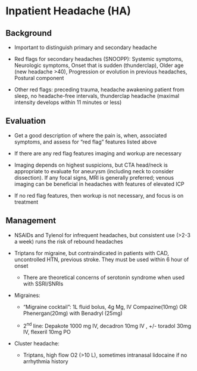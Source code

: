 # Inpatient Headache (HA)

## Background

- Important to distinguish primary and secondary headache

- Red flags for secondary headaches (SNOOPP): Systemic symptoms,
    Neurologic symptoms, Onset that is sudden (thunderclap), Older age
    (new headache \>40), Progression or evolution in previous headaches,
    Postural component

- Other red flags: preceding trauma, headache awakening patient from
    sleep, no headache-free intervals, thunderclap headache (maximal
    intensity develops within 11 minutes or less)

## Evaluation

- Get a good description of where the pain is, when, associated
    symptoms, and assess for “red flag” features listed above

- If there are any red flag features imaging and workup are necessary

- Imaging depends on highest suspicions, but CTA head/neck is
    appropriate to evaluate for aneurysm (including neck to consider
    dissection). If any focal signs, MRI is generally preferred; venous
    imaging can be beneficial in headaches with features of elevated ICP

- If no red flag features, then workup is not necessary, and focus is
    on treatment

## Management

- NSAIDs and Tylenol for infrequent headaches, but consistent use
    (\>2-3 a week) runs the risk of rebound headaches

- Triptans for migraine, but contraindicated in patients with CAD,
    uncontrolled HTN, previous stroke. They must be used within 6 hour
    of onset
    
    - There are theoretical concerns of serotonin syndrome when used with
        SSRI/SNRIs

- Migraines:

    - “Migraine cocktail”: 1L fluid bolus, 4g Mg, IV Compazine(10mg) OR
        Phenergan(20mg) with Benadryl (25mg)

    - 2<sup>nd</sup> line: Depakote 1000 mg IV, decadron 10mg IV , +/-
        toradol 30mg IV, flexeril 10mg PO

- Cluster headache:

    - Triptans, high flow O2 (\>10 L), sometimes intranasal lidocaine if
        no arrhythmia history
